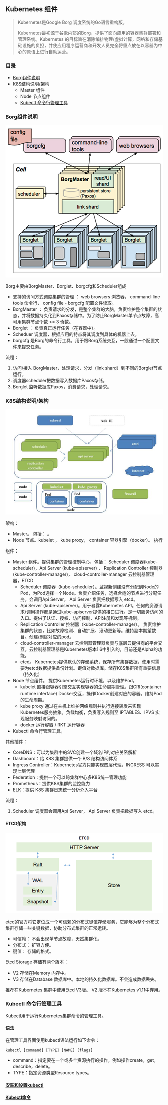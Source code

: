 ## Kubernetes 组件

> Kubernetes是Google Borg 调度系统的Go语言重构版。
>
> Kubernetes最初源于谷歌内部的Borg，提供了面向应用的容器集群部署和管理系统。Kubernetes 的目标旨在消除编排物理/虚拟计算，网络和存储基础设施的负担，并使应用程序运营商和开发人员完全将重点放在以容器为中心的原语上进行自助运营。
>

### 目录
* [Borg组件说明](#Borg组件说明)
* [K8S结构说明/架构](#K8S结构说明/架构)
    * Master 组件
    * Node 节点组件
    * [Kubectl 命令行管理工具](#Kubectl-命令行管理工具)

### Borg组件说明
![Borg架构](../../Architecture/Micro-Services/images/google-borg-architecture.png)

Borg主要由BorgMaster、Borglet、borgcfg和Scheduler组成
* 支持的访问方式调度集群的管理 ： web browsers 浏览器， command-line tools 命令行， config file - borgcfg 配置文件读取。 
* BorgMaster ： 负责请求的分发，是整个集群的大脑，负责维护整个集群的状态，并将数据持久化到Paxos存储中。为了防止BorgMaster单节点故障，高可用集群节点个数 >= 3 奇数。
* Borglet ： 负责真正运行任务（在容器中）。
* Scheduer 调度器，根据应用的特点将其调度到具体的机器上去。
* borgcfg 是Borg的命令行工具，用于跟Borg系统交互，一般通过一个配置文件来提交任务。

流程：
1. 访问/接入 BorgMaster，处理请求，分发（link shard）到不同的Borglet节点运行。
2. 调度器scheduler把数据写入数据库Paxos存储。
3. Borglet 监听数据库Paxos，消费请求，处理请求。

### K8S结构说明/架构
![Kubernetes架构](../../Architecture/Micro-Services/images/Kubernetes-Architecture.png)

架构： 
* Master。 包括： 。
* Node 节点。kubelet ， kube proxy， container 容器引擎（docker）。 执行

组件：
* Master 组件。提供集群的管理控制中心，包括： Scheduler 调度器(kube-scheduler)，Api Server (kube-apiserver) ， Replication Controller 控制器(kube-controller-manager)， cloud-controller-manager 云控制器管理器，ETCD
    * Scheduler 调度器（kube-scheduler）。监视新创建没有分配到Node的Pod，为Pod选择一个Node。负责介绍任务，选择合适的节点进行分配任务。会调用Api Server， Api Server 负责把数据写入 etcd。
    * Api Server (kube-apiserver)。用于暴露Kubernetes API。任何的资源请求/调用操作都是通过kube-apiserver提供的接口进行。是一切服务访问的入口。提供了认证、授权、访问控制、API注册和发现等机制。
    * Replication Controller 控制器（kube-controller-manager）。 负责维护集群的状态，比如故障检测、自动扩展、滚动更新等。维持副本期望数目。创建/删除对应的pod。
    * cloud-controller-manager 云控制器管理器负责与底层云提供商的平台交互。云控制器管理器是Kubernetes版本1.6中引入的，目前还是Alpha的功能。
    * etcd。 Kubernetes提供默认的存储系统，保存所有集群数据，使用时需要为etcd数据提供备份计划。键值对数据库。储存K8S集群所有重要信息（持久化）
* Node 节点组件。 提供Kubernetes运行时环境，以及维护Pod。
    * kubelet  直接跟容器引擎交互实现容器的生命周期管理。跟CRI(container runtime interface) Docker交互，操作Docker创建对应的容器。维持Pod的生命周期。
    * kube proxy 通过在主机上维护网络规则并执行连接转发来实现Kubernetes服务抽象。负载均衡，负责写入规则至 IPTABLES、IPVS 实现服务映射访问的。
    * docker 运行容器 / RKT 运行容器 
* Kubectl 命令行管理工具。


其他插件： 
* CoreDNS：可以为集群中的SVC创建一个域名IP的对应关系解析
* Dashboard：给 K8S 集群提供一个 B/S 结构访问体系
* Ingress Controller：Kubernetes官方只能实现四层代理，INGRESS 可以实现七层代理
* Federation：提供一个可以跨集群中心多K8S统一管理功能
* Prometheus：提供K8S集群的监控能力
* ELK：提供 K8S 集群日志统一分析介入平台

流程：
1. Scheduler 调度器会调用Api Server， Api Server 负责把数据写入 etcd。

#### ETCD架构
![ETCD架构](../../Architecture/Micro-Services/images/ETCD-Architecture.png)


etcd的官方将它定位成一个可信赖的分布式键值存储服务，它能够为整个分布式集群存储一些关键数据，协助分布式集群的正常运转。

* 可信赖： 不会出现单节点故障，天然集群化。
* 分布式： 扩容方便。
* 键值： 存储的格式。

Etcd Storage 存储有两个版本：
* V2  存储在Memory 内存中。
* V3  存储在Database 数据库中。本地的持久化数据库。不会造成数据丢失。

推荐在Kubernetes 集群中使用Etcd V3版。 V2 版本在Kubernetes v1.11中弃用。

### Kubectl 命令行管理工具
Kubectl用于运行Kubernetes集群命令的管理工具。

#### 语法
在管理工具界面使用kubectl语法运行如下命令：

```text
kubectl [command] [TYPE] [NAME] [flags]
```

* command：指定要在一个或多个资源执行的操作，例如操作create，get，describe，delete。
* TYPE：指定资源类型Resource types。

#### [安装和设置kubectl](Kubernetes-kubectl-install.md)

#### [Kubectl命令](Kubernetes-kubectl-CLI.md)
